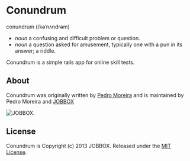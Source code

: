 Conundrum
=========

conundrum (/kəˈnʌndrəm)

- _noun_ a confusing and difficult problem or question.
- _noun_ a question asked for amusement, typically one with a pun in its answer; a riddle.

Conundrum is a simple rails app for online skill tests.

About
-----

Conundrum was originally written by [Pedro Moreira](https://github.com/pmor) and is maintained by Pedro Moreira and [JOBBOX](http://jobbox.io)

![JOBBOX](http://blog.jobbox.io/assets/themes/jobbox/img/jobbox-logo.png).

License
-------

Conundrum is Copyright (c) 2013 JOBBOX. Released under the [MIT License](http://www.opensource.org/licenses/MIT).